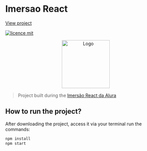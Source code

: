 # Imersao React

[View project](https://react-evil.vercel.app/)

[![licence mit](https://img.shields.io/badge/licence-MIT-blue.svg)](https://github.com/imersao-alura/aluraflix/blob/master/LICENSE)

<p align="center">
  <img alt="Logo" width="150px" src="https://www.alura.com.br/assets/img/imersoes/react/imersao-react-logo.1594044142.svg" />
</p>

> Project built during the [Imersão React da Alura](https://www.alura.com.br/imersao-react/)


## How to run the project?

After downloading the project, access it via your terminal run the commands:

```sh
npm install
npm start
```